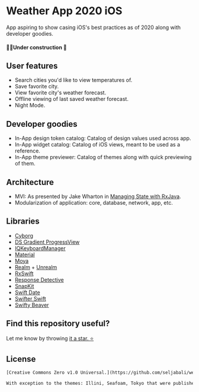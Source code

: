 # Weather App 2020 iOS
App aspiring to show casing iOS's best practices as of 2020 along with developer goodies.
####  👷‍♂️Under construction 🚧

## User features
- Search cities you'd like to view temperatures of.
- Save favorite city. 
- View favorite city's weather forecast.
- Offline viewing of last saved weather forecast.
- Night Mode.

## Developer goodies
- In-App design token catalog: Catalog of design values used across app.
- In-App widget catalog: Catalog of iOS views, meant to be used as a reference.
- In-App theme previewer: Catalog of themes along with quick previewing of them.

## Architecture
- MVI: As presented by Jake Wharton in [Managing State with RxJava](https://jakewharton.com/the-state-of-managing-state-with-rxjava/).
- Modularization of application: core, database, network, app, etc.

## Libraries
- [Cyborg](https://github.com/uber/cyborg)
- [DS Gradient ProgressView](https://github.com/DholStudio/DSGradientProgressView)
- [IQKeyboardManager](https://github.com/hackiftekhar/IQKeyboardManager)
- [Material](https://github.com/material-components/material-components-ios/)
- [Moya](https://github.com/Moya/Moya)
- [Realm](https://github.com/realm/realm-cocoa) + [Unrealm](https://github.com/arturdev/Unrealm)
- [RxSwift](https://github.com/ReactiveX/RxSwift)
- [Response Detective](https://github.com/netguru/ResponseDetective)
- [SnapKit](https://github.com/SnapKit/SnapKit)
- [Swift Date](https://github.com/malcommac/SwiftDate)
- [Swifter Swift](https://github.com/SwifterSwift/SwifterSwift)
- [Swifty Beaver](https://github.com/SwiftyBeaver/SwiftyBeaver)

## Find this repository useful?
Let me know by throwing [it a star. :star:](https://github.com/whether-jacket/weather-app-2020-ios/stargazers)

## License
```xml
[Creative Commons Zero v1.0 Universal.](https://github.com/seljabali/weather-app-2020-android/blob/master/LICENSE)

With exception to the themes: Illini, Seafoam, Tokyo that were published without license by [Joanne Kao](https://github.com/pixelbutter/theme-sample).
```
